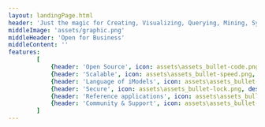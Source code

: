 ```yaml
---
layout: landingPage.html
header: 'Just the magic for Creating, Visualizing, Querying, Mining, Synchronizing, Aligning, Securing, and Unlocking the hidden value of your<p>Infrastructure Digital Twin'
middleImage: 'assets/graphic.png'
middleHeader: 'Open for Business'
middleContent: ''
features:
        [
            {header: 'Open Source', icon: assets\assets_bullet-code.png, description: 'OPEN SOURCE Lorem ipsum dolor sit amet, consectetur adipiscing elit, sed do eiusmod tempor'},
            {header: 'Scalable', icon: assets\assets_bullet-speed.png, description: 'DIRECT AND IMM Lorem ipsum dolor sit amet, consectetur adipiscing elit, sed do eiusmod tempor'},
            {header: 'Language of iModels', icon: assets\assets_bullet-chat.png, description: 'LANGUAGE OF IMODELS Lorem ipsum dolor sit amet, consectetur adipiscing elit, sed do eiusmod tempor'},
            {header: 'Secure', icon: assets\assets_bullet-lock.png, description: 'SECURE Lorem ipsum dolor sit amet, consectetur adipiscing elit, sed do eiusmod tempor'},
            {header: 'Reference applications', icon: assets\assets_bullet-devices.png, description: 'REFERENCE APPLICATIONS Lorem ipsum dolor sit amet, consectetur adipiscing elit, sed do eiusmod tempor'},
            {header: 'Community & Support', icon: assets\assets_bullet-users.png, description: 'COMMUNITY AND SUPPORT Lorem ipsum dolor sit amet, consectetur adipiscing elit, sed do eiusmod tempor'}
        ]
---
```

